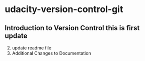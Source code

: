# udacity-version-control-git
Introduction to Version Control
this is first update
-
2. update readme file 
3. Additional Changes to Documentation